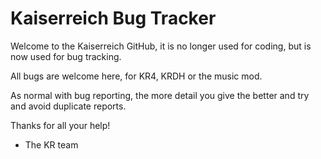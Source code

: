 # Kaiserreich Bug Tracker

Welcome to the Kaiserreich GitHub, it is no longer used for coding, but is now used for bug tracking.

All bugs are welcome here, for KR4, KRDH or the music mod.

As normal with bug reporting, the more detail you give the better and try and avoid duplicate reports.

Thanks for all your help!

- The KR team
